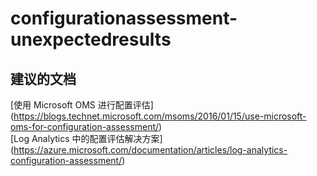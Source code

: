
<properties
    pageTitle="configurationassessment-unexpectedresults"
    description="与配置评估意外结果相关的问题"
    service="microsoft.operationalinsights"
    resource="operationalinsightsaccounts"
    authors="adoylemsft"
    displayorder=""
    selfHelpType="generic"
    supportTopicIds="32536691"
    resourceTags=""
    productPesIds="15725"
    cloudEnvironments="public, Blackforest, Fairfax"
/>


# configurationassessment-unexpectedresults


## **建议的文档**
[使用 Microsoft OMS 进行配置评估] (https://blogs.technet.microsoft.com/msoms/2016/01/15/use-microsoft-oms-for-configuration-assessment/) <br>
[Log Analytics 中的配置评估解决方案] (https://azure.microsoft.com/documentation/articles/log-analytics-configuration-assessment/)


<!--HONumber=Oct16_HO5-->


